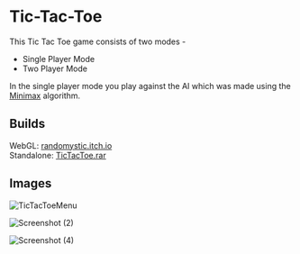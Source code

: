 # Tic-Tac-Toe
This Tic Tac Toe game consists of two modes - 
* Single Player Mode
* Two Player Mode 

In the single player mode you play against the AI which was made using the [Minimax](https://en.wikipedia.org/wiki/Minimax) algorithm.

## Builds
WebGL: [randomystic.itch.io](https://randomystic.itch.io/tic-tac-toe-with-ai) <br />
Standalone: [TicTacToe.rar](https://github.com/pratik-dhende/Tic-Tac-Toe/releases)

## Images
![TicTacToeMenu](https://user-images.githubusercontent.com/55596801/142181847-88506ab3-3c14-4b23-bcb8-25159ba828a2.png)

![Screenshot (2)](https://user-images.githubusercontent.com/55596801/142181874-9a5b1e88-1fcc-40f9-8f8f-259d0d9e52de.png)

![Screenshot (4)](https://user-images.githubusercontent.com/55596801/142182097-9a1ce054-aaa6-43e0-8d64-5f103fd59ddf.png)


